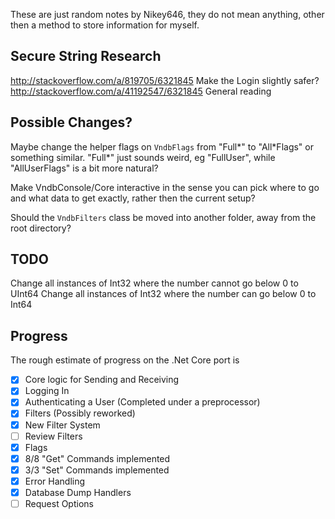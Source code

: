 These are just random notes by Nikey646, they do not mean anything, other then a method to store information for myself.

## Secure String Research
http://stackoverflow.com/a/819705/6321845 Make the Login slightly safer?
http://stackoverflow.com/a/41192547/6321845 General reading

## Possible Changes?
Maybe change the helper flags on `VndbFlags` from "Full\*" to "All\*Flags" or something similar. "Full\*" just sounds weird, eg "FullUser", while "AllUserFlags" is a bit more natural?

Make VndbConsole/Core interactive in the sense you can pick where to go and what data to get exactly, rather then the current setup?

Should the `VndbFilters` class be moved into another folder, away from the root directory?

## TODO
Change all instances of Int32 where the number cannot go below 0 to UInt64
Change all instances of Int32 where the number can go below 0 to Int64

## Progress
The rough estimate of progress on the .Net Core port is
- [x] Core logic for Sending and Receiving
- [x] Logging In
- [x] Authenticating a User (Completed under a preprocessor)
- [x] Filters (Possibly reworked)
- [x] New Filter System
- [ ] Review Filters
- [x] Flags
- [x] 8/8 "Get" Commands implemented
- [x] 3/3 "Set" Commands implemented
- [x] Error Handling
- [x] Database Dump Handlers
- [ ] Request Options
